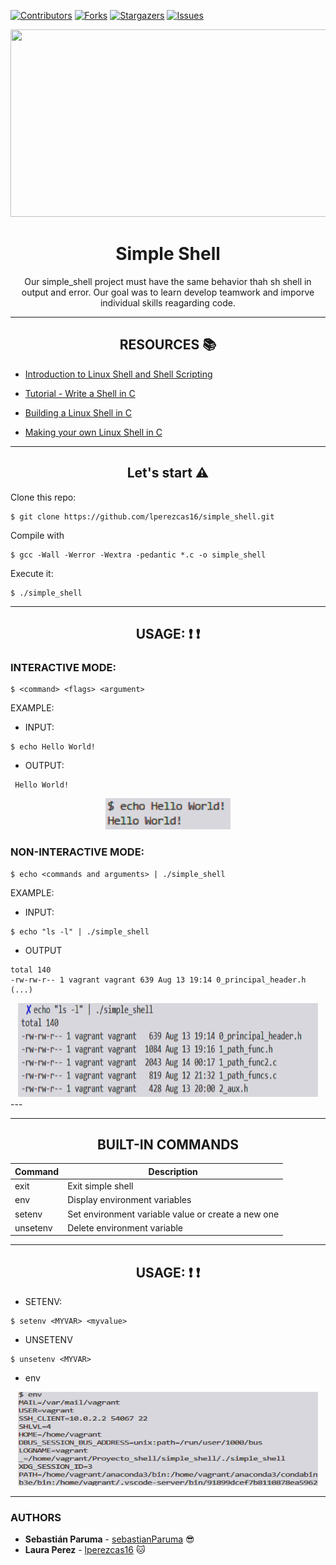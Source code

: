 [![Contributors][contributors-shield]][contributors-url]
[![Forks][forks-shield]][forks-url]
[![Stargazers][stars-shield]][stars-url]
[![Issues][issues-shield]][issues-url]




<div align="center"><img src="images/image_readme_shell.gif" width="700" height="300" />


# Simple Shell
Our simple_shell project must have the same behavior thah sh shell in output and error. Our goal was to learn develop teamwork and imporve individual skills reagarding code.


---
## RESOURCES :books:
</div>

* [Introduction to Linux Shell and Shell Scripting](https://www.geeksforgeeks.org/introduction-linux-shell-shell-scripting/)
* [Tutorial - Write a Shell in C](https://brennan.io/2015/01/16/write-a-shell-in-c/)

* [Building a Linux Shell in C](https://medium.com/@josefgoodyear/building-a-linux-shell-in-c-8be5e109458b)

* [Making your own Linux Shell in C](https://www.geeksforgeeks.org/making-linux-shell-c/)

---
<div align="center">

## Let's start :warning:

</div>

Clone this repo:

```
$ git clone https://github.com/lperezcas16/simple_shell.git
```

Compile with

```
$ gcc -Wall -Werror -Wextra -pedantic *.c -o simple_shell
```

Execute it:
```
$ ./simple_shell
```
<div align="center">

---

## USAGE:  :heavy_exclamation_mark: :heavy_exclamation_mark:

</div>

### INTERACTIVE MODE:

```
$ <command> <flags> <argument>
```
EXAMPLE:

* INPUT:
```
$ echo Hello World!
```
* OUTPUT:
```
 Hello World!
```
<div align="center"><img src="images/hello_world.png" width="200" height="50" /> </div>

### NON-INTERACTIVE MODE:

```
$ echo <commands and arguments> | ./simple_shell
```
EXAMPLE:

* INPUT:
```
$ echo "ls -l" | ./simple_shell
```

* OUTPUT
```
total 140
-rw-rw-r-- 1 vagrant vagrant 639 Aug 13 19:14 0_principal_header.h
(...)
```
<div align="center"><img src="images/ls.png" width="480" height="150" /> </div>
---
<div align="center">

---

## BUILT-IN COMMANDS 



| Command | Description  |
| ------- | --- |
| exit | Exit simple shell|	
| env | Display environment variables |
| setenv | Set environment variable value or create a new one |
| unsetenv | Delete environment variable |


---

## USAGE: :heavy_exclamation_mark: :heavy_exclamation_mark:

</div>

* SETENV:
```
$ setenv <MYVAR> <myvalue>
```

* UNSETENV
```
$ unsetenv <MYVAR>
```

* env

<div align="center"><img src="images/env.png" width="480" height="150" /> </div>


---

### AUTHORS
* **Sebastián Paruma** - [sebastianParuma](https://github.com/sebastianparuma) :sunglasses:
* **Laura Perez** - [lperezcas16](https://github.com/lperezcas16) :cat:


[contributors-shield]: https://img.shields.io/github/contributors/lperezcas16/simple_shell?style=flat-square
[contributors-url]: https://github.com/lperezcas16/simple_shell/graphs/contributors
[forks-shield]: https://img.shields.io/github/forks/lperezcas16/simple_shell.svg?style=flat-square
[forks-url]: https://github.com/lperezcas16/simple_shell/network/members
[stars-shield]: https://img.shields.io/github/stars/lperezcas16/simple_shell.svg?style=flat-square
[stars-url]: https://github.com/lperezcas16/simple_shell/stargazers
[issues-shield]: https://img.shields.io/github/issues/lperezcas16/simple_shell?style=flat-square
[issues-url]: https://github.com/lperezcas16/simple_shell/issues
